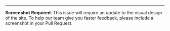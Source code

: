 <!-- Issue text below -->

<!-- End issue text, leave the following intact -->
---

**Screenshot Required**: This issue will require an update to the visual design of the site. To help our team give you faster feedback, please include a screenshot in your Pull Request.

